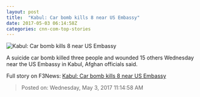 ```yaml
---
layout: post
title:  "Kabul: Car bomb kills 8 near US Embassy"
date: 2017-05-03 06:14:58Z
categories: cnn-com-top-stories
---
```


![Kabul: Car bomb kills 8 near US Embassy](http://i2.cdn.cnn.com/cnnnext/dam/assets/150325082152-social-gfx-cnn-logo-super-tease.jpg)

A suicide car bomb killed three people and wounded 15 others Wednesday near the US Embassy in Kabul, Afghan officials said.


Full story on F3News: [Kabul: Car bomb kills 8 near US Embassy](http://www.f3nws.com/n/ehMR2H)

> Posted on: Wednesday, May 3, 2017 11:14:58 AM
